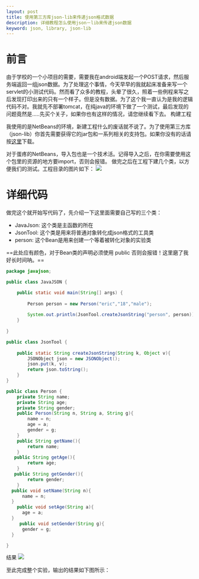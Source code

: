 ```yaml
---
layout: post
title: 使用第三方库json-lib来传递json格式数据
description: 详细教程怎么使用json－lib来传递json数据
keyword: json, library, json-lib
---
```


# 前言

由于学校的一个小项目的需要，需要我在android端发起一个POST请求，然后服务端返回一组json数据。为了处理这个事情，今天早早的我就起床准备来写一个servlet的小测试代码。然而看了众多的教程，头晕了很久，照着一些例程来写之后发现打印出来的只有一个样子。但是没有数据。为了这个我一直认为是我的逻辑代码不对。我就先不部署tomcat，在纯java的环境下做了一个测试，最后发现的问题竟然是.....先买个关子，如果你也有这样的情况，请您继续看下去。
构建工程

我使用的是NetBeans的环境，新建工程什么的废话就不说了。为了使用第三方库（json-lib）你首先需要获得它的jar包和一系列相关的支持包。如果你没有的话请按[这里](http://download.csdn.net/detail/haotao_lai/8906333)下载。

对于蛋疼的NetBeans，导入包也是一个技术活。记得导入之后，在你需要使用这个包里的资源的地方要import，否则会报错。
做完之后在工程下建几个类，以方便我们的测试。工程目录的图片如下：
![](http://img.blog.csdn.net/20150716172207673?watermark/2/text/aHR0cDovL2Jsb2cuY3Nkbi5uZXQv/font/5a6L5L2T/fontsize/400/fill/I0JBQkFCMA==/dissolve/70/gravity/SouthEast)

# 详细代码

做完这个就开始写代码了，先介绍一下这里面需要自己写的三个类：
* JavaJson: 这个类是主函数的所在
* JsonTool: 这个类是用来将普通对象转化成json格式的工具类
* person: 这个Bean是用来创建一个等着被转化对象的实验类  

==此处应有颜色，对于Bean类的声明必须使用 public 否则会报错！这里磨了我好长时间呐。==

```java
package javajson;

public class JavaJSON {

    public static void main(String[] args) {
        
        Person person = new Person("eric","18","male");
        
        System.out.println(JsonTool.createJsonString("person", person));
    }
    
}
```

```java
public class JsonTool {
    
    public static String createJsonString(String k, Object v){
        JSONObject json = new JSONObject();      
        json.put(k, v);       
        return json.toString();
    }
}
```

```java
public class Person {
    private String name;
    private String age;
    private String gender;
    public Person(String n, String a, String g){
        name = n;
        age = a;
        gender = g;
    }
    public String getName(){
        return name;
    }
   public String getAge(){
        return age;
    }
   public String getGender(){
        return gender;
    }
  public void setName(String n){
      name = n;
  }
    public void setAge(String a){
      age = a;
  }
     public void setGender(String g){
      gender = g;
  }

}
```

结果
![](http://img.blog.csdn.net/20150716172956997?watermark/2/text/aHR0cDovL2Jsb2cuY3Nkbi5uZXQv/font/5a6L5L2T/fontsize/400/fill/I0JBQkFCMA==/dissolve/70/gravity/SouthEast)

至此完成整个实验，输出的结果如下图所示：



